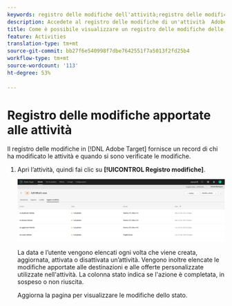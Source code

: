 ```yaml
---
keywords: registro delle modifiche dell'attività;registro delle modifiche
description: Accedete al registro delle modifiche di un'attività  Adobe Target per visualizzare un record di chi ha modificato le attività e quando si sono verificate le modifiche.
title: Come è possibile visualizzare un registro delle modifiche delle attività?
feature: Activities
translation-type: tm+mt
source-git-commit: bb27f6e540998f7dbe7642551f7a5013f2fd25b4
workflow-type: tm+mt
source-wordcount: '113'
ht-degree: 53%

---
```



# Registro delle modifiche apportate alle attività

Il registro delle modifiche in [!DNL Adobe Target] fornisce un record di chi ha modificato le attività e quando si sono verificate le modifiche.

1. Apri l’attività, quindi fai clic su **[!UICONTROL Registro modifiche]**.

   ![Registro delle modifiche apportate alle attività](/help/c-activities/assets/change_log.png)

   La data e l’utente vengono elencati ogni volta che viene creata, aggiornata, attivata o disattivata un’attività. Vengono inoltre elencate le modifiche apportate alle destinazioni e alle offerte personalizzate utilizzate nell&#39;attività. La colonna stato indica se l&#39;azione è completata, in sospeso o non riuscita.

   Aggiorna la pagina per visualizzare le modifiche dello stato.
